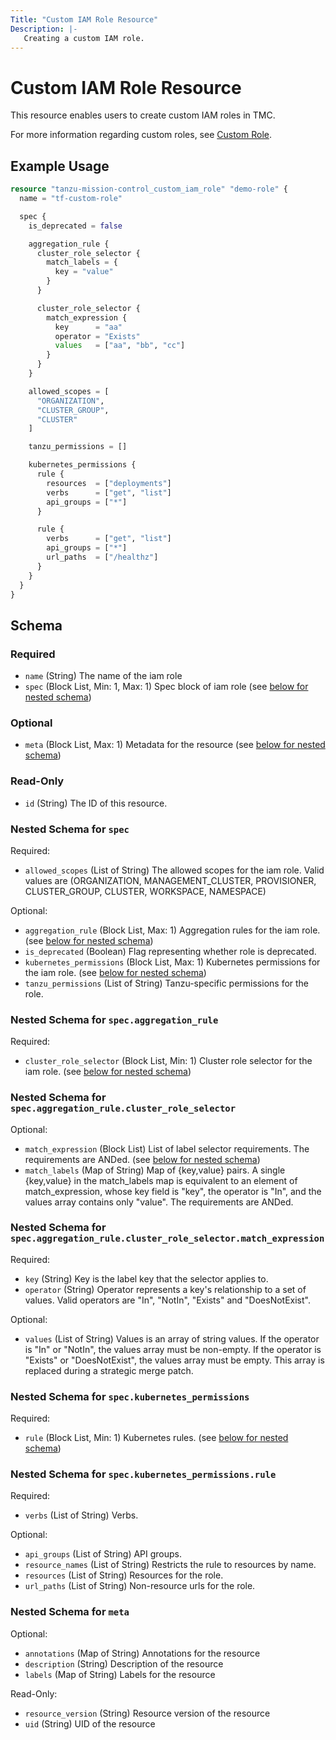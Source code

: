 ```yaml
---
Title: "Custom IAM Role Resource"
Description: |-
   Creating a custom IAM role.
---
```


# Custom IAM Role Resource

This resource enables users to create custom IAM roles in TMC.

For more information regarding custom roles, see [Custom Role][custom-role].

[custom-role]: https://techdocs.broadcom.com/us/en/vmware-tanzu/standalone-components/tanzu-mission-control/1-4/tanzu-mission-control-documentation/tanzumc-using-GUID-F314ED9E-2736-48CC-A1BB-CB9C32900B30.html

## Example Usage

```terraform
resource "tanzu-mission-control_custom_iam_role" "demo-role" {
  name = "tf-custom-role"

  spec {
    is_deprecated = false

    aggregation_rule {
      cluster_role_selector {
        match_labels = {
          key = "value"
        }
      }

      cluster_role_selector {
        match_expression {
          key      = "aa"
          operator = "Exists"
          values   = ["aa", "bb", "cc"]
        }
      }
    }

    allowed_scopes = [
      "ORGANIZATION",
      "CLUSTER_GROUP",
      "CLUSTER"
    ]

    tanzu_permissions = []

    kubernetes_permissions {
      rule {
        resources  = ["deployments"]
        verbs      = ["get", "list"]
        api_groups = ["*"]
      }

      rule {
        verbs      = ["get", "list"]
        api_groups = ["*"]
        url_paths  = ["/healthz"]
      }
    }
  }
}
```

<!-- schema generated by tfplugindocs -->
## Schema

### Required

- `name` (String) The name of the iam role
- `spec` (Block List, Min: 1, Max: 1) Spec block of iam role (see [below for nested schema](#nestedblock--spec))

### Optional

- `meta` (Block List, Max: 1) Metadata for the resource (see [below for nested schema](#nestedblock--meta))

### Read-Only

- `id` (String) The ID of this resource.

<a id="nestedblock--spec"></a>
### Nested Schema for `spec`

Required:

- `allowed_scopes` (List of String) The allowed scopes for the iam role.
Valid values are (ORGANIZATION, MANAGEMENT_CLUSTER, PROVISIONER, CLUSTER_GROUP, CLUSTER, WORKSPACE, NAMESPACE)

Optional:

- `aggregation_rule` (Block List, Max: 1) Aggregation rules for the iam role. (see [below for nested schema](#nestedblock--spec--aggregation_rule))
- `is_deprecated` (Boolean) Flag representing whether role is deprecated.
- `kubernetes_permissions` (Block List, Max: 1) Kubernetes permissions for the iam role. (see [below for nested schema](#nestedblock--spec--kubernetes_permissions))
- `tanzu_permissions` (List of String) Tanzu-specific permissions for the role.

<a id="nestedblock--spec--aggregation_rule"></a>
### Nested Schema for `spec.aggregation_rule`

Required:

- `cluster_role_selector` (Block List, Min: 1) Cluster role selector for the iam role. (see [below for nested schema](#nestedblock--spec--aggregation_rule--cluster_role_selector))

<a id="nestedblock--spec--aggregation_rule--cluster_role_selector"></a>
### Nested Schema for `spec.aggregation_rule.cluster_role_selector`

Optional:

- `match_expression` (Block List) List of label selector requirements.
The requirements are ANDed. (see [below for nested schema](#nestedblock--spec--aggregation_rule--cluster_role_selector--match_expression))
- `match_labels` (Map of String) Map of {key,value} pairs.
A single {key,value} in the match_labels map is equivalent to an element of match_expression, whose key field is "key", the operator is "In", and the values array contains only "value". 
The requirements are ANDed.

<a id="nestedblock--spec--aggregation_rule--cluster_role_selector--match_expression"></a>
### Nested Schema for `spec.aggregation_rule.cluster_role_selector.match_expression`

Required:

- `key` (String) Key is the label key that the selector applies to.
- `operator` (String) Operator represents a key's relationship to a set of values.
Valid operators are "In", "NotIn", "Exists" and "DoesNotExist".

Optional:

- `values` (List of String) Values is an array of string values.
If the operator is "In" or "NotIn", the values array must be non-empty.
If the operator is "Exists" or "DoesNotExist", the values array must be empty.
This array is replaced during a strategic merge patch.




<a id="nestedblock--spec--kubernetes_permissions"></a>
### Nested Schema for `spec.kubernetes_permissions`

Required:

- `rule` (Block List, Min: 1) Kubernetes rules. (see [below for nested schema](#nestedblock--spec--kubernetes_permissions--rule))

<a id="nestedblock--spec--kubernetes_permissions--rule"></a>
### Nested Schema for `spec.kubernetes_permissions.rule`

Required:

- `verbs` (List of String) Verbs.

Optional:

- `api_groups` (List of String) API groups.
- `resource_names` (List of String) Restricts the rule to resources by name.
- `resources` (List of String) Resources for the role.
- `url_paths` (List of String) Non-resource urls for the role.




<a id="nestedblock--meta"></a>
### Nested Schema for `meta`

Optional:

- `annotations` (Map of String) Annotations for the resource
- `description` (String) Description of the resource
- `labels` (Map of String) Labels for the resource

Read-Only:

- `resource_version` (String) Resource version of the resource
- `uid` (String) UID of the resource
